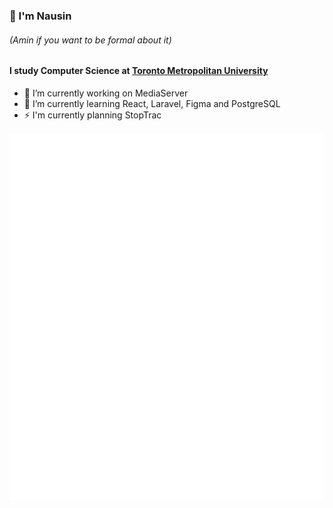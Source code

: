 ### 👋 I'm Nausin
<h6>(Amin if you want to be formal about it)</h6>

<h4>I study Computer Science at <a href="https://tmucscu.com/">Toronto Metropolitan University</a></h4>

- 🔭 I’m currently working on MediaServer
- 🌱 I’m currently learning React, Laravel, Figma and PostgreSQL
- ⚡ I'm currently planning StopTrac


<img align='left' src="https://github.com/aminnausin/stats/blob/master/generated/overview.svg#gh-dark-mode-only" />
<img align='center' src="https://github.com/aminnausin/stats/blob/master/generated/languages.svg#gh-dark-mode-only" />

<!--
**aminnausin/aminnausin** is a ✨ _special_ ✨ repository because its `README.md` (this file) appears on your GitHub profile.

Here are some ideas to get you started:


- 👯 I’m looking to collaborate on ...
- 🤔 I’m looking for help with ...
- 💬 Ask me about ...
- 📫 How to reach me: ...
- 😄 Pronouns: ...
- ⚡ Fun fact: ...
-->
